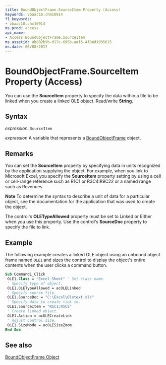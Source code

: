 ```yaml
---
title: BoundObjectFrame.SourceItem Property (Access)
keywords: vbaac10.chm10914
f1_keywords:
- vbaac10.chm10914
ms.prod: access
api_name:
- Access.BoundObjectFrame.SourceItem
ms.assetid: ab802b9b-d17c-695b-aaf5-4f84d1935615
ms.date: 06/08/2017
---
```



# BoundObjectFrame.SourceItem Property (Access)

You can use the  **SourceItem** property to specify the data within a file to be linked when you create a linked OLE object. Read/write **String**.


## Syntax

 _expression_. `SourceItem`

 _expression_ A variable that represents a [BoundObjectFrame](Access.BoundObjectFrame.md) object.


## Remarks

You can set the  **SourceItem** property by specifying data in units recognized by the application supplying the object. For example, when you link to Microsoft Excel, you specify the **SourceItem** property setting by using a cell or cell-range reference such as R1C1 or R3C4:R9C22 or a named range such as Revenues.


 **Note**  To determine the syntax to describe a unit of data for a particular object, see the documentation for the application that was used to create the object.

The control's  **OLETypeAllowed** property must be set to Linked or Either when you use this property. Use the control's **SourceDoc** property to specify the file to link.


## Example

The following example creates a linked OLE object using an unbound object frame named  `OLE1` and sizes the control to display the object's entire contents when the user clicks a command button.


```vb
Sub Command1_Click 
 OLE1.Class = "Excel.Sheet" ' Set class name. 
 ' Specify type of object. 
 OLE1.OLETypeAllowed = acOLELinked 
 ' Specify source file. 
 OLE1.SourceDoc = "C:\Excel\Oletext.xls" 
 ' Specify data to create link to. 
 OLE1.SourceItem = "R1C1:R5C5" 
 ' Create linked object. 
 OLE1.Action = acOLECreateLink 
 ' Adjust control size. 
 OLE1.SizeMode = acOLESizeZoom 
End Sub
```


## See also


[BoundObjectFrame Object](Access.BoundObjectFrame.md)


